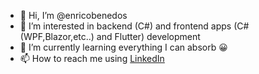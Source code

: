 - 👋 Hi, I’m @enricobenedos
- 👀 I’m interested in backend (C#) and frontend apps (C# (WPF,Blazor,etc..) and Flutter) development
- 🌱 I’m currently learning everything I can absorb 😀
- 📫 How to reach me using [LinkedIn](https://www.linkedin.com/in/enrico-benedos-a2812b137)

<!---
enricobenedos/enricobenedos is a ✨ special ✨ repository because its `README.md` (this file) appears on your GitHub profile.
You can click the Preview link to take a look at your changes.
--->

